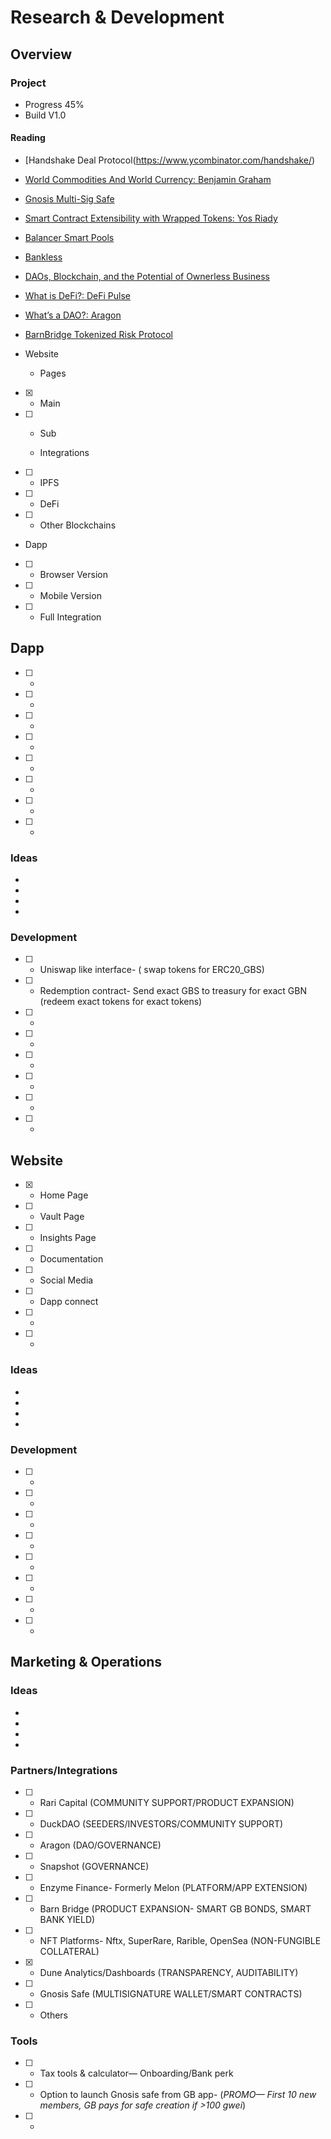 # Research & Development

## Overview

### Project
* Progress 45%
* Build V1.0
#### Reading
* [Handshake Deal Protocol(https://www.ycombinator.com/handshake/)
* [World Commodities And World Currency: Benjamin Graham](https://www.goodreads.com/book/show/518867.World_Commodities_And_World_Currency)
* [Gnosis Multi-Sig Safe](https://gnosis-safe.io/)
* [Smart Contract Extensibility with Wrapped Tokens: Yos Riady](https://yos.io/2019/07/13/smart-contract-extensibility-wrapped-tokens/)
* [Balancer Smart Pools](https://docs.balancer.finance/smart-contracts/smart-pools)
* [Bankless](https://newsletter.banklesshq.com/)
* [DAOs, Blockchain, and the Potential of Ownerless Business](https://www.investopedia.com/news/daos-and-potential-ownerless-business/)
* [What is DeFi?: DeFi Pulse](https://defipulse.com/blog/what-is-defi/)
* [What’s a DAO?: Aragon](https://aragon.org/dao)
* [BarnBridge Tokenized Risk Protocol](https://barnbridge.com)

* Website
  - Pages
- [x] - Main
- [ ] - Sub 

  - Integrations
- [ ] - IPFS
- [ ] - DeFi
- [ ] - Other Blockchains 

* Dapp 
- [ ] - Browser Version
- [ ] - Mobile Version
- [ ] - Full Integration

## Dapp
- [ ] -
- [ ] -
- [ ] -
- [ ] -
- [ ] -
- [ ] - 
- [ ] -
- [ ] -

### Ideas
*
*
*
*
### Development
- [ ] - Uniswap like interface- ( swap tokens for ERC20_GBS)
- [ ] - Redemption contract- Send exact GBS to treasury for exact GBN (redeem exact tokens for exact tokens)
- [ ] -
- [ ] -
- [ ] -
- [ ] -
- [ ] -
- [ ] -

## Website
- [x] - Home Page
- [ ] - Vault Page
- [ ] - Insights Page
- [ ] - Documentation
- [ ] - Social Media
- [ ] - Dapp connect
- [ ] -
- [ ] - 

### Ideas
*
*
*
*
### Development
- [ ] - 
- [ ] -
- [ ] -
- [ ] - 
- [ ] -
- [ ] -
- [ ] -
- [ ] -

## Marketing & Operations

### Ideas
*
*
*
*
### Partners/Integrations
- [ ] - Rari Capital (COMMUNITY SUPPORT/PRODUCT EXPANSION) 
- [ ] - DuckDAO (SEEDERS/INVESTORS/COMMUNITY SUPPORT)
- [ ] - Aragon (DAO/GOVERNANCE)
- [ ] - Snapshot (GOVERNANCE)
- [ ] - Enzyme Finance- Formerly Melon (PLATFORM/APP EXTENSION)
- [ ] - Barn Bridge (PRODUCT EXPANSION- SMART GB BONDS, SMART BANK YIELD)
- [ ] - NFT Platforms- Nftx, SuperRare, Rarible, OpenSea (NON-FUNGIBLE COLLATERAL)
- [x] - Dune Analytics/Dashboards (TRANSPARENCY, AUDITABILITY)
- [ ] - Gnosis Safe (MULTISIGNATURE WALLET/SMART CONTRACTS)
- [ ] - Others

### Tools
- [ ] - Tax tools & calculator— Onboarding/Bank perk
- [ ] - Option to launch Gnosis safe from GB app- (*PROMO— First 10 new members, GB pays for safe creation if >100 gwei*)
- [ ] -
